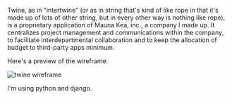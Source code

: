 Twine, as in "intertwine" (or as in string that's kind of like rope in that it's made up of lots of other string, but in every other way is nothing like rope), is a proprietary application of Mauna Kea, inc., a company I made up. It centralizes project management and communications within the company, to facilitate interdepartmental collaboration and to keep the allocation of budget to third-party apps minimum.

Here's a preview of the wireframe: 

![twine wireframe](https://res.cloudinary.com/dlqzyf0xf/image/upload/v1678313167/twine/twine_wf_oky01x.png)

I'm using python and django.
